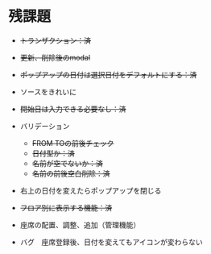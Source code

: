 # 残課題

- ~~トランザクション：済~~
- ~~更新、削除後のmodal~~
- ~~ポップアップの日付は選択日付をデフォルトにする：済~~
- ソースをきれいに
- ~~開始日は入力できる必要なし：済~~
- バリデーション
  - ~~FROM TOの前後チェック~~
  - ~~日付型か：済~~
  - ~~名前が空でないか：済~~
  - ~~名前の前後空白削除：済~~
- 右上の日付を変えたらポップアップを閉じる

- ~~フロア別に表示する機能：済~~
- 座席の配置、調整、追加（管理機能）
- バグ　座席登録後、日付を変えてもアイコンが変わらない
